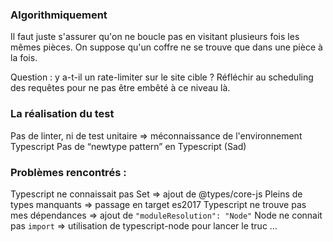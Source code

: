 ### Algorithmiquement
Il faut juste s'assurer qu'on ne boucle pas en visitant plusieurs fois les mêmes pièces.
On suppose qu'un coffre ne se trouve que dans une pièce à la fois.

Question : y a-t-il un rate-limiter sur le site cible ? Réfléchir au scheduling des requêtes pour ne pas être embêté à ce niveau là.

### La réalisation du test

Pas de linter, ni de test unitaire => méconnaissance de l'environnement Typescript
Pas de “newtype pattern” en Typescript (Sad)


### Problèmes rencontrés :

Typescript ne connaissait pas Set => ajout de @types/core-js
Pleins de types manquants => passage en target es2017
Typescript ne trouve pas mes dépendances => ajout de `"moduleResolution": "Node"`
Node ne connait pas `import` => utilisation de typescript-node pour lancer le truc …
